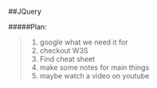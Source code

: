 ##JQuery

#####Plan:
>1. google what we need it for
>2. checkout W3S
>3. Find cheat sheet
>4. make some notes for main things
>5. maybe watch a video on youtube